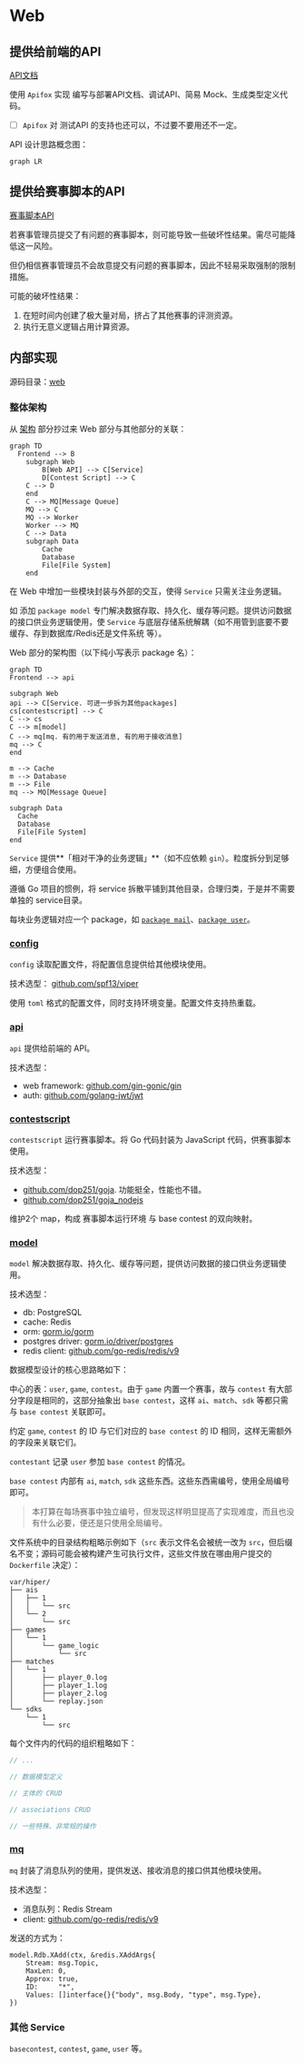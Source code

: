 # Web

## 提供给前端的API

[API文档](https://hiper-backend.apifox.cn)

使用 `Apifox` 实现 编写与部署API文档、调试API、简易 Mock、生成类型定义代码。

- [ ] `Apifox` 对 测试API 的支持也还可以，不过要不要用还不一定。

API 设计思路概念图：

<!-- TODO -->

```mermaid
graph LR
```

## 提供给赛事脚本的API

[赛事脚本API](/user/local-admin/contest-script.md)

若赛事管理员提交了有问题的赛事脚本，则可能导致一些破坏性结果。需尽可能降低这一风险。

但仍相信赛事管理员不会故意提交有问题的赛事脚本，因此不轻易采取强制的限制措施。

可能的破坏性结果：

1. 在短时间内创建了极大量对局，挤占了其他赛事的评测资源。
2. 执行无意义逻辑占用计算资源。

## 内部实现

源码目录：[web](https://github.com/THUAI-ssast/hiper-backend/tree/main/web)

### 整体架构

从 [架构](arch.zh.md) 部分抄过来 Web 部分与其他部分的关联：

```mermaid
graph TD
  Frontend --> B
    subgraph Web
		B[Web API] --> C[Service]
		D[Contest Script] --> C
    C --> D
    end
    C --> MQ[Message Queue]
    MQ --> C
    MQ --> Worker
    Worker --> MQ
    C --> Data
    subgraph Data
		Cache
		Database
		File[File System]
    end
```

在 Web 中增加一些模块封装与外部的交互，使得 `Service` 只需关注业务逻辑。

如 添加 `package model` 专门解决数据存取、持久化、缓存等问题。提供访问数据的接口供业务逻辑使用，使 `Service` 与底层存储系统解耦（如不用管到底要不要缓存、存到数据库/Redis还是文件系统 等）。

Web 部分的架构图（以下纯小写表示 package 名）：

```mermaid
graph TD
Frontend --> api

subgraph Web
api --> C[Service. 可进一步拆为其他packages]
cs[contestscript] --> C
C --> cs
C --> m[model]
C --> mq[mq. 有的用于发送消息, 有的用于接收消息]
mq --> C
end

m --> Cache
m --> Database
m --> File
mq --> MQ[Message Queue]

subgraph Data
  Cache
  Database
  File[File System]
end
```

`Service` 提供**「相对干净的业务逻辑」**（如不应依赖 `gin`）。粒度拆分到足够细，方便组合使用。

遵循 Go 项目的惯例，将 service 拆散平铺到其他目录，合理归类，于是并不需要单独的 service目录。

每块业务逻辑对应一个 package，如 [`package mail`](https://github.com/THUAI-ssast/hiper-backend/tree/main/web/mail)、[`package user`](https://github.com/THUAI-ssast/hiper-backend/tree/main/web/user)。

### [config](https://github.com/THUAI-ssast/hiper-backend/tree/main/web/config)

`config` 读取配置文件，将配置信息提供给其他模块使用。

技术选型： [github.com/spf13/viper](https://github.com/spf13/viper)

使用 `toml` 格式的配置文件，同时支持环境变量。配置文件支持热重载。

### [api](https://github.com/THUAI-ssast/hiper-backend/tree/main/web/api)

`api` 提供给前端的 API。

技术选型：

- web framework: [github.com/gin-gonic/gin](https://github.com/gin-gonic/gin)
- auth: [github.com/golang-jwt/jwt](https://github.com/golang-jwt/jwt)

### [contestscript](https://github.com/THUAI-ssast/hiper-backend/tree/main/web/contestscript)

`contestscript` 运行赛事脚本。将 Go 代码封装为 JavaScript 代码，供赛事脚本使用。

技术选型：

- [github.com/dop251/goja](https://github.com/dop251/goja). 功能挺全，性能也不错。
- [github.com/dop251/goja_nodejs](https://github.com/dop251/goja_nodejs)

维护2个 map，构成 赛事脚本运行环境 与 base contest 的双向映射。

### [model](https://github.com/THUAI-ssast/hiper-backend/tree/main/web/model)

`model` 解决数据存取、持久化、缓存等问题，提供访问数据的接口供业务逻辑使用。

技术选型：

- db: PostgreSQL
- cache: Redis
- orm: [gorm.io/gorm](https://gorm.io/gorm)
- postgres driver: [gorm.io/driver/postgres](https://gorm.io/driver/postgres)
- redis client: [github.com/go-redis/redis/v9](https://github.com/go-redis/redis/v9) 

数据模型设计的核心思路略如下：

中心的表：`user`, `game`, `contest`。由于 `game` 内置一个赛事，故与 `contest` 有大部分字段是相同的，这部分抽象出 `base contest`，这样 `ai`、`match`、`sdk` 等都只需与 `base contest` 关联即可。

约定 `game`, `contest` 的 ID 与它们对应的 `base contest` 的 ID 相同，这样无需额外的字段来关联它们。

`contestant` 记录 `user` 参加 `base contest` 的情况。

`base contest` 内部有 `ai`, `match`, `sdk` 这些东西。这些东西需编号，使用全局编号即可。

> 本打算在每场赛事中独立编号，但发现这样明显提高了实现难度，而且也没有什么必要，便还是只使用全局编号。

文件系统中的目录结构粗略示例如下（`src` 表示文件名会被统一改为 `src`，但后缀名不变；源码可能会被构建产生可执行文件，这些文件放在哪由用户提交的 `Dockerfile` 决定）：

```text
var/hiper/
├── ais
│   ├── 1
│   │   └── src
│   └── 2
│       └── src
├── games
│   └── 1
│       └── game_logic
│           └── src
├── matches
│   └── 1
│       ├── player_0.log
│       ├── player_1.log
│       ├── player_2.log
│       └── replay.json
└── sdks
    └── 1
        └── src
```

每个文件内的代码的组织粗略如下：

```go
// ...

// 数据模型定义

// 主体的 CRUD

// associations CRUD

// 一些特殊、非常规的操作
```

### [mq](https://github.com/THUAI-ssast/hiper-backend/tree/main/web/mq)

`mq` 封装了消息队列的使用，提供发送、接收消息的接口供其他模块使用。

技术选型：

- 消息队列：Redis Stream
- client: [github.com/go-redis/redis/v9](https://github.com/go-redis/redis/v9) 

发送的方式为：

```mqsend
model.Rdb.XAdd(ctx, &redis.XAddArgs{
	Stream: msg.Topic,
	MaxLen: 0,
	Approx: true,
	ID:     "*",
	Values: []interface{}{"body", msg.Body, "type", msg.Type},
})
```


<!-- TODO -->

### 其他 Service

<!-- TODO -->

`basecontest`, `contest`, `game`, `user` 等。
